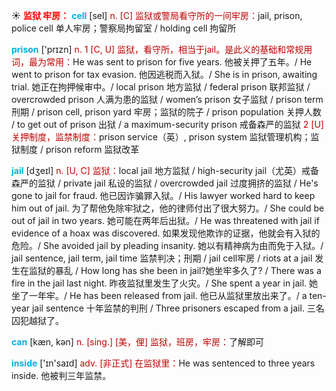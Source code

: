 ☀ <font color="red">**监狱 牢房：**</font>
<font color="sky blue">**cell**</font> [sel] 
<font color="#c00000">n. [C] 监狱或警局看守所的一间牢房：</font>jail, prison, police cell 单人牢房；警察局拘留室 / holding cell 拘留所

<font color="sky blue">**prison**</font> ['prɪzn] 
<font color="#c00000">n. 1 [C, U] 监狱，看守所，相当于jail。是此义的基础和常规用词，最为常用：</font>He was sent to prison for five years. 他被关押了五年。/ He went to prison for tax evasion. 他因逃税而入狱。/ She is in prison, awaiting trial. 她正在拘押候审中。/ local prison 地方监狱 / federal prison 联邦监狱 / overcrowded prison 人满为患的监狱 / women’s prison 女子监狱 / prison term 刑期 / prison cell, prison yard 牢房；监狱的院子 / prison population 关押人数 / to get out of prison 出狱 / a maximum-security prison 戒备森严的监狱 <font color="#c00000">2 [U] 关押制度，监禁制度：</font>prison service（英）, prison system 监狱管理机构；监狱制度 / prison reform 监狱改革
           
<font color="sky blue">**jail**</font> [dʒeɪl]
<font color="#c00000">n. [U, C] 监狱：</font>local jail 地方监狱 / high-security jail（尤英）戒备森严的监狱 / private jail 私设的监狱 / overcrowded jail 过度拥挤的监狱 / He's gone to jail for fraud. 他已因诈骗罪入狱。/ His lawyer worked hard to keep him out of jail. 为了帮他免除牢狱之，他的律师付出了很大努力。/ She could be out of jail in two years. 她可能在两年后出狱。/ He was threatened with jail if evidence of a hoax was discovered. 如果发现他欺诈的证据，他就会有入狱的危险。/ She avoided jail by pleading insanity. 她以有精神病为由而免于入狱。/ jail sentence, jail term, jail time 监禁判决；刑期 / jail cell牢房 / riots at a jail 发生在监狱的暴乱 / How long has she been in jail?她坐牢多久了? / There was a fire in the jail last night. 昨夜监狱里发生了火灾。/ She spent a year in jail. 她坐了一年牢。/ He has been released from jail. 他已从监狱里放出来了。/ a ten-year jail sentence 十年监禁的判刑 / Three prisoners escaped from a jail. 三名囚犯越狱了。

<font color="sky blue">**can**</font> [kæn, kən] 
<font color="#c00000">n. [sing.] [美，俚] 监狱，班房，牢房：</font>了解即可

<font color="sky blue">**inside**</font> ['ɪn'saɪd] 
<font color="#c00000">adv. [非正式] 在监狱里：</font>He was sentenced to three years inside. 他被判三年监禁。


